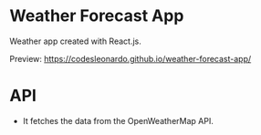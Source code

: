 # Weather Forecast App

Weather app created with React.js.

Preview: https://codesleonardo.github.io/weather-forecast-app/

# API

- It fetches the data from the OpenWeatherMap API.
